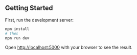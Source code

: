 ## Getting Started

First, run the development server:

```bash
npm install
# then
npm run dev
```

Open [http://localhost:5000](http://localhost:5000) with your browser to see the result.
